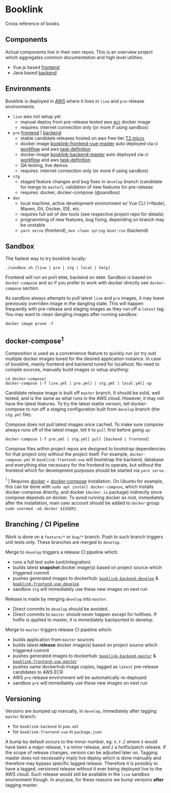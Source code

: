 # Booklink
Cross reference of books.

## Components
Actual components live in their own repos. This is an overview project which aggregates common documentation and high level utilities.
* Vue.js based [frontend](https://github.com/mrazjava/booklink-frontend-vue)
* Java based [backend](https://github.com/mrazjava/booklink-backend)

## Environments
Booklink is deployed in [AWS](https://aws.amazon.com/) where it lives in `live` and `pre`-release environments.

* `live` aws not setup yet
   - manual deploy from pre-release tested aws [ecr](https://aws.amazon.com/ecr/) docker image
   - requires: internet connection only (or more if using sandbox)
* `pre` [frontend](http://ec2-3-124-3-167.eu-central-1.compute.amazonaws.com/) | [backend](http://ec2-3-124-3-167.eu-central-1.compute.amazonaws.com:8888/actuator/info)
   - stable candidate releases hosted on aws free tier [T2.micro](https://aws.amazon.com/ec2/instance-types/t2/)
   - docker image [booklink-frontend-vue-master](https://hub.docker.com/repository/docker/mrazjava/booklink-frontend-vue-master) auto deployed via ci [workflow](https://github.com/mrazjava/booklink-frontend-vue/blob/master/.github/workflows/pre-release.yml) and aws [task-definition](https://github.com/mrazjava/booklink/blob/master/.aws/web-pre.json)
   - docker image [booklink-backend-master](https://hub.docker.com/repository/docker/mrazjava/booklink-backend-master) auto deployed via ci [workflow](https://github.com/mrazjava/booklink-backend/blob/master/.github/workflows/pre-release.yml) and aws [task-definition](https://github.com/mrazjava/booklink/blob/master/.aws/backend-pre.json)
   - QA testing, live demos
   - requires: internet connection only (or more if using sandbox)
* `stg`
   - staged feature changes and bug fixes in `develop` branch (candidate for merge to `master`), validation of new features for pre-release
   - requires: docker, docker-compose (@sandbox)
* `dev`
   - local machine, active development environment w/ Vue CLI (+Node), Maven, Git, Docker, IDE, etc.
   - requires full set of dev tools (see respective project repo for details)
   - programming of new features, bug fixing, depending on branch may be unstable
   - `yarn serve` (frontend), `mvn clean spring-boot:run` (backend)

## Sandbox
The fastest way to try booklink locally:
```
./sandbox.sh [live | pre | stg | local | help]
```
Frontend will run on port `8090`, backend on `8080`. Sandbox is based on `docker-compose` and so if you prefer to work with docker directly see `docker-compose` section.

As sandbox always attempts to pull latest `live` and `pre` images, it may leave previously overriden 
image in the dangling state. This will happen frequently with pre-release and staging images as they run off a `latest` tag. You 
may want to clean dangling images after running sandbox:
```
docker image prune -f
```

## docker-compose<sup>1</sup>
Composition is used as a convenience feature to quickly run (or try out) multiple docker images tuned for the desired 
application instance. In case of booklink, mainly frontend and backend tuned for localhost. No need to compile sources, 
manually build images or setup anything:
```
cd docker-compose/
docker-compose [-f live.yml | pre.yml] | stg.yml | local.yml] up
```
Candidate release image is built off `master` branch. It should be solid, well tested, and is the same as what runs in the 
AWS cloud. However, it may not have the latest features. To try the latest stable version, tell docker-compose to run off a 
staging configuration built from `develop` branch (the `stg.yml` file).

Compose does not pull latest images once cached. To make sure compose always runs off of the latest image, tell it to 
`pull` first before going `up`:
```
docker-compose [-f pre.yml | stg.yml] pull [backend | frontend]
```

Compose files within project repos are designed to bootstrap dependencies for that project only without the project itself. For example, `docker-compose.yml` in `booklink-frontend-vue` will bootstrap the backend, database and everything else necessary for the frontend to operate, but without the frontend which for development purposes should be started via `yarn serve`.

<sup>1</sup> | Requires [docker](https://docs.docker.com/install/) + [docker-compose](https://docs.docker.com/compose/install/) 
installation. On Ubuntu for example, this can be done with `sudo apt install docker-compose`, which installs 
docker-compose directly, and docker (`docker.io` package) indirectly since compose depends on docker. To avoid running 
docker as root, immediately after the installation, main user account should be added to `docker` group: 
`sudo usermod -aG docker ${USER}`.

## Branching / CI Pipeline
Work is done on a `feature/*` or `bug/*` branch. Push to such branch triggers unit tests only. These branches are merged 
to `develop`.

Merge to `develop` triggers a release CI pipeline which:

* runs a full test suite (unit/integration)
* builds latest **snapshot** docker image(s) based on project source which triggered commit
* pushes generated images to dockerhub: [`booklink-backend-develop`](https://hub.docker.com/repository/docker/mrazjava/booklink-backend-develop) & [`booklink-frontend-vue-develop`](https://hub.docker.com/repository/docker/mrazjava/booklink-frontend-vue-develop)
* sandbox `stg` will immediately use these new images on next run

Release is made by merging `develop` into `master`.

* Direct commits to `develop` should be avoided.
* Direct commits to `master` should never happen except for hotfixes. If hotfix is applied to master, it is immediately backported to develop.

Merge to `master` triggers release CI pipeline which:

* builds application from `master` sources
* builds latest **release** docker image(s) based on project source which triggered commit
* pushes generated images to dockerhub: [`booklink-backend-master`](https://hub.docker.com/repository/docker/mrazjava/booklink-backend-master) & [`booklink-frontend-vue-master`](https://hub.docker.com/repository/docker/mrazjava/booklink-frontend-vue-master)
* pushes same dockerhub image copies, tagged as `latest` pre-release candidates to AWS ECR
* AWS `pre` release environment will be automatically re-deployed
* sandbox `pre` will immediately use these new images on next run

## Versioning
Versions are bumped up manually, in `develop`, immediately after tagging `master` branch:

* for `booklink-backend` in `pom.xml`
* for `booklink-frontend-vue` in `package.json`

A bump by default occurs to the minor number, eg: `X.Y.Z` where `X` would have been a major release, `Y` a minor release, and `Z` a hotfix/patch release. If the scope of release changes, version can be adjusted later on. Tagging master does not necessailry imply live deploy which is done manually and therefore may bypass specific tagged release. Therefore it is possibly to have a tagged, versioned release without it ever being deployed live to the AWS cloud. Such release would still be available in the `live` sandbox environment though. In anycase, for these reasons we bump versions **after** tagging master.

